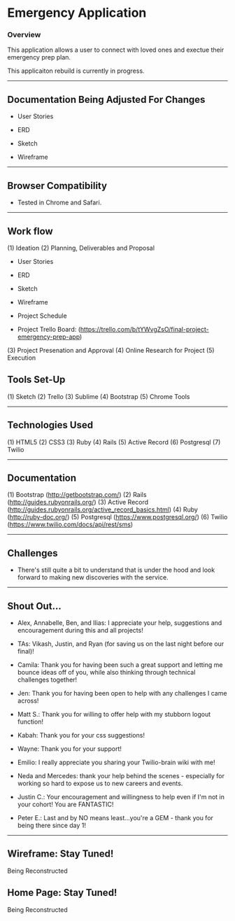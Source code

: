 # Emergency Application

### Overview

This application allows a user to connect with loved ones and exectue their emergency prep plan.

This applicaiton rebuild is currently in progress. 

---

## Documentation Being Adjusted For Changes

* User Stories

* ERD

* Sketch

* Wireframe

---

## Browser Compatibility

* Tested in Chrome and Safari.

---

## Work flow

(1) Ideation
(2) Planning, Deliverables and Proposal

* User Stories

* ERD

* Sketch

* Wireframe

* Project Schedule

* Project Trello Board: (https://trello.com/b/tYWvgZsO/final-project-emergency-prep-app)

(3) Project Presenation and Approval
(4) Online Research for Project
(5) Execution

## Tools Set-Up
(1) Sketch
(2) Trello
(3) Sublime
(4) Bootstrap
(5) Chrome Tools

---

## Technologies Used

(1) HTML5
(2) CSS3
(3) Ruby
(4) Rails
(5) Active Record
(6) Postgresql
(7) Twilio

---

## Documentation

(1) Bootstrap (http://getbootstrap.com/)
(2) Rails (http://guides.rubyonrails.org/)
(3) Active Record (http://guides.rubyonrails.org/active_record_basics.html)
(4) Ruby (http://ruby-doc.org/)
(5) Postgresql (https://www.postgresql.org/)
(6) Twilio (https://www.twilio.com/docs/api/rest/sms)

---

## Challenges

* There's still quite a bit to understand that is under the hood and look forward to making new discoveries with the service.

---

## Shout Out...

* Alex, Annabelle, Ben, and Ilias: I appreciate your help, suggestions and encouragement during this and all projects!

* TAs: Vikash, Justin, and Ryan (for saving us on the last night before our final)!

* Camila: Thank you for having been such a great support and letting me bounce ideas off of you, while also thinking through technical challenges together!

* Jen: Thank you for having been open to help with any challenges I came across!

* Matt S.: Thank you for willing to offer help with my stubborn logout function! 

* Kabah: Thank you for your css suggestions!

* Wayne: Thank you for your support!

* Emilio: I really appreciate you sharing your Twilio-brain wiki with me!

* Neda and Mercedes: thank your help behind the scenes - especially for working so hard to expose us to new careers and events. 

* Justin C.: Your encouragement and willingness to help even if I'm not in your cohort! You are FANTASTIC!

* Peter E.: Last and by NO means least...you're a GEM - thank you for being there since day 1!

---

## Wireframe: Stay Tuned!
Being Reconstructed

## Home Page: Stay Tuned!

Being Reconstructed